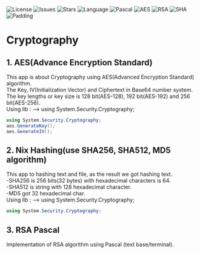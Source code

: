 ![License](https://img.shields.io/github/license/nix97/Cryptography)
![Issues](https://img.shields.io/github/issues/nix97/Cryptography)
![Stars](https://img.shields.io/github/stars/nix97/Cryptography)
![Language](https://img.shields.io/badge/Language-C%23-239120?logo=c-sharp&logoColor=white)
![Pascal](https://img.shields.io/badge/language-Pascal-orange?logo=pascal)
![AES](https://img.shields.io/badge/Algorithm-AES-blue)
![RSA](https://img.shields.io/badge/Algorithm-RSA-green)
![SHA](https://img.shields.io/badge/Hash-SHA256-orange)
![Padding](https://img.shields.io/badge/Detail-PKCS7%20Padding-lightgrey)

# Cryptography

## 1. AES(Advance Encryption Standard)

This app is about Cryptography using AES(Advanced Encryption Standard) algorithm.<br>
The Key, IV(Initialization Vector) and Ciphertext in Base64 number system.<br>
The key lengths or key size is 128 bit(AES-128), 192 bit(AES-192) and 256 bit(AES-256).<br>
Using lib : --> using System.Security.Cryptography;

``` c#
using System.Security.Cryptography;
aes.GenerateKey();
aes.GenerateIV();
```

## 2. Nix Hashing(use SHA256, SHA512, MD5 algorithm)

This app to hashing text and file, as the result we got hashing text.<br>
-SHA256 is 256 bits(32 bytes) with hexadecimal characters is 64.<br>
-SHA512 is string with 128 hexadecimal character.<br>
-MD5 got 32 hexadecimal char.<br>
Using lib : --> using System.Security.Cryptography;

``` c#
using System.Security.Cryptography;
```

## 3. RSA Pascal

Implementation of RSA algorithm using Pascal (text base/terminal).
